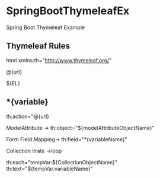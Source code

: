 # SpringBootThymeleafEx
Spring Boot Thymeleaf Example

## Thymeleaf Rules

html xmlns:th="http://www.thymeleaf.org/"

@{url}

${EL}

*{variable}
-----------------------------

th:action="@{url}

ModelAttribute -> th:object="${modelAttributeObjectName}"

Form Field Mapping-> th:field="*{variableName}"

Collection itrate ->loop 

th:each="tempVar:${CollectionObjectName}"
  th:text="${tempVar.variableName}"
